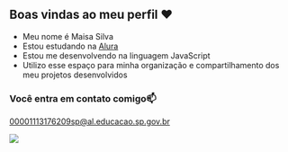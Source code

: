 ## Boas vindas ao meu perfil ❤️


- Meu nome é Maisa Silva 
- Estou estudando na [Alura](https://www.alura.com.br)
- Estou me desenvolvendo na linguagem JavaScript
- Utilizo esse espaço para minha organização e compartilhamento dos meu projetos desenvolvidos

### Você entra em contato comigo📫


00001113176209sp@al.educacao.sp.gov.br


![](https://media1.tenor.com/m/ze6TX6eb9P8AAAAC/steven-universe-steven.gif)
